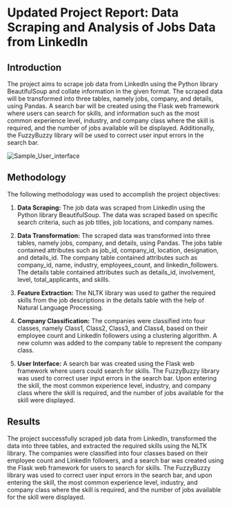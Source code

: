 # Updated Project Report: Data Scraping and Analysis of Jobs Data from LinkedIn

## Introduction

The project aims to scrape job data from LinkedIn using the Python library BeautifulSoup and collate information in the given format. The scraped data will be transformed into three tables, namely jobs, company, and details, using Pandas. A search bar will be created using the Flask web framework where users can search for skills, and information such as the most common experience level, industry, and company class where the skill is required, and the number of jobs available will be displayed. Additionally, the FuzzyBuzzy library will be used to correct user input errors in the search bar.

![Sample_User_interface](https://organic-meat-d9c.notion.site/image/https%3A%2F%2Fs3-us-west-2.amazonaws.com%2Fsecure.notion-static.com%2F6924ce33-8b0b-48aa-b160-acda88d687e3%2FUntitled.png?id=737e0fc7-5be9-4416-ab42-4f44421e75ab&table=block&spaceId=c66c347d-9bbf-4d43-ac0c-5d6d4736cb3e&width=800&userId=&cache=v2)

## Methodology

The following methodology was used to accomplish the project objectives:

1. **Data Scraping:** The job data was scraped from LinkedIn using the Python library BeautifulSoup. The data was scraped based on specific search criteria, such as job titles, job locations, and company names.

2. **Data Transformation:** The scraped data was transformed into three tables, namely jobs, company, and details, using Pandas. The jobs table contained attributes such as job_id, company_id, location, designation, and details_id. The company table contained attributes such as company_id, name, industry, employees_count, and linkedin_followers. The details table contained attributes such as details_id, involvement, level, total_applicants, and skills.

3. **Feature Extraction:** The NLTK library was used to gather the required skills from the job descriptions in the details table with the help of Natural Language Processing.

4. **Company Classification:** The companies were classified into four classes, namely Class1, Class2, Class3, and Class4, based on their employee count and LinkedIn followers using a clustering algorithm. A new column was added to the company table to represent the company class.

5. **User Interface:** A search bar was created using the Flask web framework where users could search for skills. The FuzzyBuzzy library was used to correct user input errors in the search bar. Upon entering the skill, the most common experience level, industry, and company class where the skill is required, and the number of jobs available for the skill were displayed.

## Results

The project successfully scraped job data from LinkedIn, transformed the data into three tables, and extracted the required skills using the NLTK library. The companies were classified into four classes based on their employee count and LinkedIn followers, and a search bar was created using the Flask web framework for users to search for skills. The FuzzyBuzzy library was used to correct user input errors in the search bar, and upon entering the skill, the most common experience level, industry, and company class where the skill is required, and the number of jobs available for the skill were displayed.
